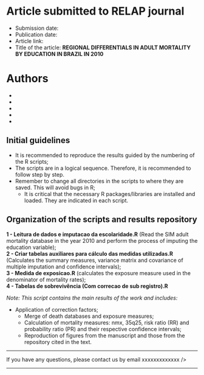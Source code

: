 # Article submitted to RELAP journal
- Submission date:
- Publication date:
- Article link:
- Title of the article: **REGIONAL DIFFERENTIALS IN ADULT MORTALITY BY EDUCATION IN BRAZIL IN 2010**

# Authors
- 
- 
- 
- 
- 

## Initial guidelines
- It is recommended to reproduce the results guided by the numbering of the R scripts;
- The scripts are in a logical sequence. Therefore, it is recommended to follow step by step.
- Remember to change all directories in the scripts to where they are saved. This will avoid bugs in R;
  - It is critical that the necessary R packages/libraries are installed and loaded. They are indicated in each script.

## Organization of the scripts and results repository

**1 - Leitura de dados e imputacao da escolaridade.R**  (Read the SIM adult mortality database in the year 2010 and perform the process of imputing the education variable); <br />
**2 - Criar tabelas auxiliares para cálculo das medidas utilizadas.R** (Calculates the summary measures, variance matrix and covariance of multiple imputation and confidence intervals);<br />
**3 - Medida de exposicao.R** (calculates the exposure measure used in the denominator of mortality rates);<br />
**4 - Tabelas de sobrevivência (Com correcao de sub registro).R**

 *Note: This script contains the main results of the work and includes:*<br />
- Application of correction factors;<br />
   - Merge of death databases and exposure measures;<br />
   - Calculation of mortality measures: nmx, 35q25, risk ratio (RR) and probability ratio (PR) and their respective confidence intervals;<br />
   - Reproduction of figures from the manuscript and those from the repository cited in the text.

___
If you have any questions, please contact us by email xxxxxxxxxxxxx />
___
 



